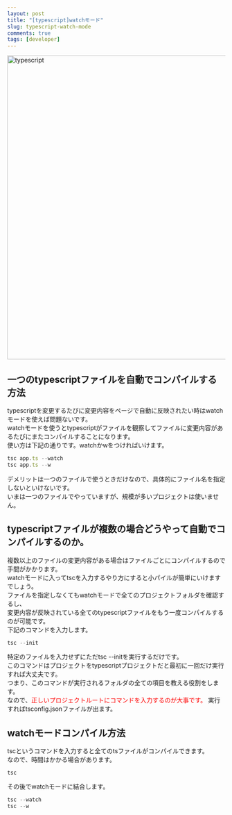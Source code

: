 ```yaml
---
layout: post
title: "[typescript]watchモード"
slug: typescript-watch-mode
comments: true
tags: [developer]
---
```

<img src="https://drive.google.com/uc?export=view&id=1GDoTF_NzXa5Vfgc-63SX7EoVypdn3Rov"  width="700" alt="typescript">

## 一つのtypescriptファイルを自動でコンパイルする方法
typescriptを変更するたびに変更内容をページで自動に反映されたい時はwatchモードを使えば問題ないです。  
watchモードを使うとtypescriptがファイルを観察してファイルに変更内容があるたびにまたコンパイルすることになります。  
使い方は下記の通りです。watchかwをつければいけます。  
```typescript
tsc app.ts --watch
tsc app.ts --w
```
デメリットは一つのファイルで使うときだけなので、具体的にファイル名を指定しないといけないです。  
いまは一つのファイルでやっていますが、規模が多いプロジェクトは使いません。  

## typescriptファイルが複数の場合どうやって自動でコンパイルするのか。
複数以上のファイルの変更内容がある場合はファイルごとにコンパイルするので手間がかかります。  
watchモードに入ってtscを入力するやり方にすると小パイルが簡単にいけますでしょう。  
ファイルを指定しなくてもwatchモードで全てのプロジェクトフォルダを確認するし、  
変更内容が反映されている全てのtypescriptファイルをもう一度コンパイルするのが可能です。  
下記のコマンドを入力します。  
```typescript
tsc --init
```
特定のファイルを入力せずにただtsc --initを実行するだけです。  
このコマンドはプロジェクトをtypescriptプロジェクトだと最初に一回だけ実行すれば大丈夫です。  
つまり、このコマンドが実行されるフォルダの全ての項目を教える役割をします。  
なので、<span style="color:red">正しいプロジェクトルートにコマンドを入力するのが大事です。</span>
実行すればtsconfig.jsonファイルが出ます。  

## watchモードコンパイル方法
tscというコマンドを入力すると全てのtsファイルがコンパイルできます。  
なので、時間はかかる場合があります。  
```shell
tsc
```
その後でwatchモードに結合します。  
```typescript
tsc --watch
tsc --w
```